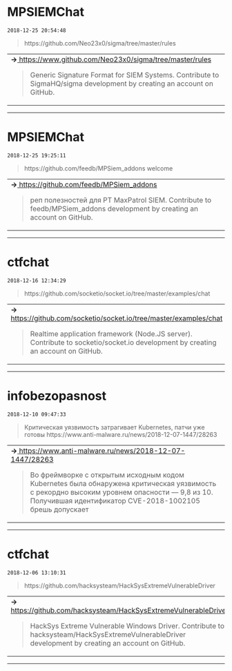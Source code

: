# MPSIEMChat
`2018-12-25 20:54:48`

<blockquote>
https://github.com/Neo23x0/sigma/tree/master/rules
</blockquote>

<table><tr><td><b>→</b><a href="https://www.github.com/Neo23x0/sigma/tree/master/rules">
https://www.github.com/Neo23x0/sigma/tree/master/rules
</a>
<blockquote>
Generic Signature Format for SIEM Systems. Contribute to SigmaHQ/sigma development by creating an account on GitHub.
</blockquote>
</td></tr></table>

---

# MPSIEMChat
`2018-12-25 19:25:11`

<blockquote>
https://github.com/feedb/MPSiem_addons welcome
</blockquote>

<table><tr><td><b>→</b><a href="https://github.com/feedb/MPSiem_addons">
https://github.com/feedb/MPSiem_addons
</a>
<blockquote>
реп полезностей для PT MaxPatrol SIEM. Contribute to feedb/MPSiem_addons development by creating an account on GitHub.
</blockquote>
</td></tr></table>

---

# ctfchat
`2018-12-16 12:34:29`

<blockquote>
https://github.com/socketio/socket.io/tree/master/examples/chat
</blockquote>

<table><tr><td><b>→</b><a href="https://github.com/socketio/socket.io/tree/master/examples/chat">
https://github.com/socketio/socket.io/tree/master/examples/chat
</a>
<blockquote>
Realtime application framework (Node.JS server). Contribute to socketio/socket.io development by creating an account on GitHub.
</blockquote>
</td></tr></table>

---

# infobezopasnost
`2018-12-10 09:47:33`

<blockquote>
Критическая уязвимость затрагивает Kubernetes, патчи уже готовы
https://www.anti-malware.ru/news/2018-12-07-1447/28263
</blockquote>

<table><tr><td><b>→</b><a href="https://www.anti-malware.ru/news/2018-12-07-1447/28263">
https://www.anti-malware.ru/news/2018-12-07-1447/28263
</a>
<blockquote>
Во фреймворке с открытым исходным кодом Kubernetes была обнаружена критическая уязвимость с рекордно высоким уровнем опасности — 9,8 из 10. Получившая идентификатор CVE-2018-1002105 брешь допускает
</blockquote>
</td></tr></table>

---

# ctfchat
`2018-12-06 13:10:31`

<blockquote>
https://github.com/hacksysteam/HackSysExtremeVulnerableDriver
</blockquote>

<table><tr><td><b>→</b><a href="https://github.com/hacksysteam/HackSysExtremeVulnerableDriver">
https://github.com/hacksysteam/HackSysExtremeVulnerableDriver
</a>
<blockquote>
HackSys Extreme Vulnerable Windows Driver. Contribute to hacksysteam/HackSysExtremeVulnerableDriver development by creating an account on GitHub.
</blockquote>
</td></tr></table>

---

